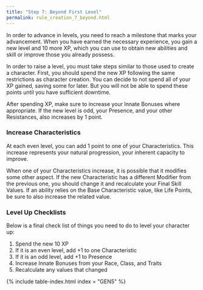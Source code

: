 ```yaml
---
title: "Step 7: Beyond First Level"
permalink: rule_creation_7_beyond.html
---
```


In order to advance in levels, you need to reach a milestone that marks your advancement. When you have earned the necessary experience, you gain a new level and 10 more XP, which you can use to obtain new abilities and skill or improve those you already possess.

In order to raise a level, you must take steps similar to those used to create a character. First, you should spend the new XP following the same restrictions as character creation. You can decide to not spend all of your XP gained, saving some for later. But you will not be able to spend these points until you have sufficient downtime.

After spending XP, make sure to increase your Innate Bonuses where appropriate. If the new level is odd, your Presence, and your other Resistances, also increases by 1 point.

### Increase Characteristics
At each even level, you can add 1 point to one of your Characteristics. This increase represents your natural progression, your inherent capacity to improve. 

When one of your Characteristics increase, it is possible that it modifies some other aspect. If the new Characteristic has a different Modifier from the previous one, you should change it and recalculate your Final Skill Values. If an ability relies on the Base Characteristic value, like Life Points, be sure to also increase the related value.

### Level Up Checklists
Below is a final check list of things you need to do to level your character up:
1.	Spend the new 10 XP
2.	If it is an even level, add +1 to one Characteristic
3.	If it is an odd level, add +1 to Presence
4.	Increase Innate Bonuses from your Race, Class, and Traits
5.	Recalculate any values that changed

{% include table-index.html index = "GEN5" %}